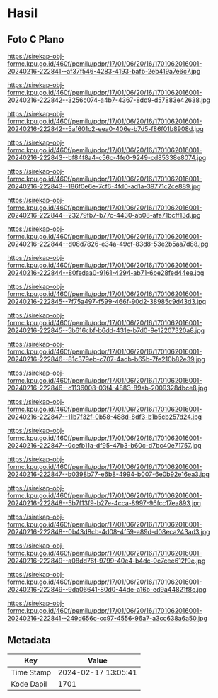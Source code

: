 # Hasil

## Foto C Plano

https://sirekap-obj-formc.kpu.go.id/460f/pemilu/pdpr/17/01/06/20/16/1701062016001-20240216-222841--af37f546-4283-4193-bafb-2eb419a7e6c7.jpg

https://sirekap-obj-formc.kpu.go.id/460f/pemilu/pdpr/17/01/06/20/16/1701062016001-20240216-222842--3256c074-a4b7-4367-8dd9-d57883e42638.jpg

https://sirekap-obj-formc.kpu.go.id/460f/pemilu/pdpr/17/01/06/20/16/1701062016001-20240216-222842--5af601c2-eea0-406e-b7d5-f86f01b8908d.jpg

https://sirekap-obj-formc.kpu.go.id/460f/pemilu/pdpr/17/01/06/20/16/1701062016001-20240216-222843--bf84f8a4-c56c-4fe0-9249-cd85338e8074.jpg

https://sirekap-obj-formc.kpu.go.id/460f/pemilu/pdpr/17/01/06/20/16/1701062016001-20240216-222843--186f0e6e-7cf6-4fd0-ad1a-39771c2ce889.jpg

https://sirekap-obj-formc.kpu.go.id/460f/pemilu/pdpr/17/01/06/20/16/1701062016001-20240216-222844--23279fb7-b77c-4430-ab08-afa71bcff13d.jpg

https://sirekap-obj-formc.kpu.go.id/460f/pemilu/pdpr/17/01/06/20/16/1701062016001-20240216-222844--d08d7826-e34a-49cf-83d8-53e2b5aa7d88.jpg

https://sirekap-obj-formc.kpu.go.id/460f/pemilu/pdpr/17/01/06/20/16/1701062016001-20240216-222844--80fedaa0-9161-4294-ab71-6be28fed44ee.jpg

https://sirekap-obj-formc.kpu.go.id/460f/pemilu/pdpr/17/01/06/20/16/1701062016001-20240216-222845--7f75a497-f599-466f-90d2-38985c9d43d3.jpg

https://sirekap-obj-formc.kpu.go.id/460f/pemilu/pdpr/17/01/06/20/16/1701062016001-20240216-222845--5b616cbf-b6dd-431e-b7d0-9e12207320a8.jpg

https://sirekap-obj-formc.kpu.go.id/460f/pemilu/pdpr/17/01/06/20/16/1701062016001-20240216-222846--81c379eb-c707-4adb-b65b-7fe210b82e39.jpg

https://sirekap-obj-formc.kpu.go.id/460f/pemilu/pdpr/17/01/06/20/16/1701062016001-20240216-222846--c1136008-03f4-4883-89ab-2009328dbce8.jpg

https://sirekap-obj-formc.kpu.go.id/460f/pemilu/pdpr/17/01/06/20/16/1701062016001-20240216-222847--11b7f32f-0b58-488d-8df3-b1b5cb257d24.jpg

https://sirekap-obj-formc.kpu.go.id/460f/pemilu/pdpr/17/01/06/20/16/1701062016001-20240216-222847--0cefb11a-df95-47b3-b60c-d7bc40e71757.jpg

https://sirekap-obj-formc.kpu.go.id/460f/pemilu/pdpr/17/01/06/20/16/1701062016001-20240216-222847--b0398b77-e6b8-4994-b007-6e0b92e16ea3.jpg

https://sirekap-obj-formc.kpu.go.id/460f/pemilu/pdpr/17/01/06/20/16/1701062016001-20240216-222848--5b7f13f9-b27e-4cca-8997-96fcc17ea893.jpg

https://sirekap-obj-formc.kpu.go.id/460f/pemilu/pdpr/17/01/06/20/16/1701062016001-20240216-222848--0b43d8cb-4d08-4f59-a89d-d08eca243ad3.jpg

https://sirekap-obj-formc.kpu.go.id/460f/pemilu/pdpr/17/01/06/20/16/1701062016001-20240216-222849--a08dd76f-9799-40e4-b4dc-0c7cee612f9e.jpg

https://sirekap-obj-formc.kpu.go.id/460f/pemilu/pdpr/17/01/06/20/16/1701062016001-20240216-222849--9da06641-80d0-44de-a16b-ed9a44821f8c.jpg

https://sirekap-obj-formc.kpu.go.id/460f/pemilu/pdpr/17/01/06/20/16/1701062016001-20240216-222841--249d656c-cc97-4556-96a7-a3cc638a6a50.jpg


## Metadata

| Key        | Value               |
| ---------- | ------------------- |
| Time Stamp | 2024-02-17 13:05:41 |
| Kode Dapil | 1701                |



